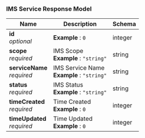 
<a name="ims-service-response-model"></a>
### IMS Service Response Model

|Name|Description|Schema|
|---|---|---|
|**id**  <br>*optional*|**Example** : `0`|integer|
|**scope**  <br>*required*|IMS Scope  <br>**Example** : `"string"`|string|
|**serviceName**  <br>*required*|IMS Service Name  <br>**Example** : `"string"`|string|
|**status**  <br>*required*|IMS Status  <br>**Example** : `"string"`|string|
|**timeCreated**  <br>*required*|Time Created  <br>**Example** : `0`|integer|
|**timeUpdated**  <br>*required*|Time Updated  <br>**Example** : `0`|integer|



